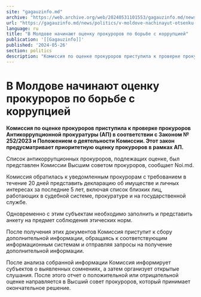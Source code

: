 ```yaml
---
site: "gagauzinfo.md"
archive: "https://web.archive.org/web/20240531101553/gagauzinfo.md/news/politics/v-moldove-nachinayut-otsenku-prokurorov-po-borbe-s-korruptsiei"
url: "https://gagauzinfo.md/news/politics/v-moldove-nachinayut-otsenku-prokurorov-po-borbe-s-korruptsiei"
language: ru
title: "В Молдове начинают оценку прокуроров по борьбе с коррупцией"
publication: '[[Gagauzinfo]]'
published: '2024-05-26'
section: politics
description: "Комиссия по оценке прокуроров приступила к проверке прокуроров Антикоррупционной прокуратуры (АП) в соответствии с Законом № 252/2023 и Положением о деятельности Комиссии. Этот закон предусматривает приоритетную оценку прокуроров в рамках АП."
---
```


# В Молдове начинают оценку прокуроров по борьбе с коррупцией

**Комиссия по оценке прокуроров приступила к проверке прокуроров Антикоррупционной прокуратуры (АП) в соответствии с Законом № 252/2023 и Положением о деятельности Комиссии. Этот закон предусматривает приоритетную оценку прокуроров в рамках АП.**

Список антикоррупционных прокуроров, подлежащих оценке, был представлен Комиссии Высшим советом прокуроров, сообщает Noi.md.

Комиссия обратилась к уведомленным прокурорам с требованием в течение 20 дней представить декларацию об имуществе и личных интересах за последние 5 лет, включая список близких лиц, работающих в судебной системе, прокуратуре и на государственной службе.

Одновременно с этим субъектам необходимо заполнить и представить анкету на предмет соблюдения этических норм.

После получения этих документов Комиссия приступит к сбору дополнительной информации, обращаясь к соответствующим информационным системам и отправляя запросы на получение дополнительной информации.

После анализа собранной информации Комиссия информирует субъектов о выявленных сомнениях, а затем организует открытые слушания. После этого отчет о положительной или отрицательной оценке направляется в Высший совет прокуроров, который принимает окончательное решение.